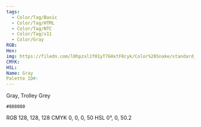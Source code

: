 ```yaml
---
tags:
  - Color/Tag/Basic
  - Color/Tag/HTML
  - Color/Tag/NTC
  - Color/Tag/x11
  - Color/Gray
RGB: 
Hex: 
img: https://filedn.com/l0hpzxl1f01yT7GHxtF8cyk/Color%20Snake/standard_csv_to_svg/%23/808080.svg
CMYK: 
HSL: 
Name: Gray
Palette ID#:
---
```

Gray, Trolley Grey
```palette
#808080
```
RGB 128, 128, 128
CMYK	0, 0, 0, 50
HSL	0°, 0, 50.2